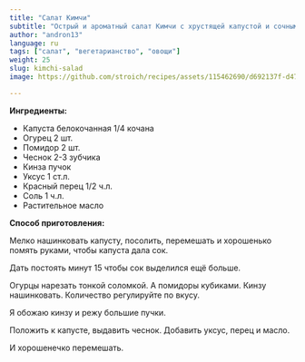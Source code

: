 ```yaml
---
title: "Салат Кимчи"
subtitle: "Острый и ароматный салат Кимчи с хрустящей капустой и сочными овощами."
author: "andron13"
language: ru
tags: ["салат", "вегетарианство", "овощи"]
weight: 25
slug: kimchi-salad
image: https://github.com/stroich/recipes/assets/115462690/d692137f-d47a-4eb0-aef1-a15ea55ad322

---
```



**Ингредиенты:**

* Капуста белокочанная 1/4 кочана
* Огурец 2 шт.
* Помидор 2 шт.
* Чеснок 2-3 зубчика
* Кинза пучок
* Уксус 1 ст.л.
* Красный перец 1/2 ч.л.
* Соль 1 ч.л.
* Растительное масло


**Способ приготовления:**

Мелко нашинковать капусту, посолить, перемешать и хорошенько помять руками, чтобы капуста дала сок.

Дать постоять минут 15 чтобы сок выделился ещё больше.

Огурцы нарезать тонкой соломкой.
А помидоры кубиками.
Кинзу нашинковать. Количество регулируйте по вкусу.

Я обожаю кинзу и режу большие пучки.

Положить к капусте, выдавить чеснок.
Добавить уксус, перец и масло.

И хорошенечко перемешать.


